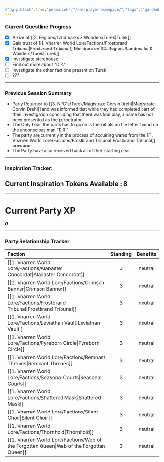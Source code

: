 ```yaml
---
{"dg-publish":true,"permalink":"/aaa-player-homepage/","tags":["gardenEntry"]}
---
```



### Current Questline Progress



- [x] Arrive at [[2. Regions/Landmarks & Wonders/Turek\|Turek]]
- [x] Gain trust of [[1. Vharren World Lore/Factions/Frostbrand Tribunal\|Frostbrand Tribunal]] Members on [[2. Regions/Landmarks & Wonders/Turek\|Turek]]
- [x] Investigate storehouse
- [ ] Find out more about "D.R."
- [ ] Investigate the other factions present on Turek
- [ ] ???

---
### Previous Session Summary

<div class="transclusion internal-embed is-loaded"><div class="markdown-embed">



- Party Returned to [[3. NPC's/Turek/Magistrate Corvin Drehl\|Magistrate Corvin Drehl]] and was informed that while they had completed part of their investigation concluding that there was foul play, a name has not been presented as the perpetrator. 
- The Only Lead the party has to go on is the initials on the letter found on the unconscious man "D.R."
- The party are currently in the process of acquiring wares from the [[1. Vharren World Lore/Factions/Frostbrand Tribunal\|Frostbrand Tribunal]] armourer
- The Party have also received back all of their starting gear

</div></div>


---
### Inspiration Tracker:
## Current Inspiration Tokens Available : 8

---



# Current Party XP
***0***

---




### Party Relationship Tracker


| Faction                        | Standing | Benefits |
| :----------------------------- | :------: | :------: |
| [[1. Vharren World Lore/Factions/Alabaster Concordat\|Alabaster Concordat]]        |    3     | neutral  |
| [[1. Vharren World Lore/Factions/Crimson Banner\|Crimson Banner]]             |    3     | neutral  |
| [[1. Vharren World Lore/Factions/Frostbrand Tribunal\|Frostbrand Tribunal]]        |    3     | neutral  |
| [[1. Vharren World Lore/Factions/Leviathan Vault\|Leviathan Vault]]            |    3     | neutral  |
| [[1. Vharren World Lore/Factions/Pyreborn Circle\|Pyreborn Circle]]            |    3     | neutral  |
| [[1. Vharren World Lore/Factions/Remnant Thrones\|Remnant Thrones]]            |    3     | neutral  |
| [[1. Vharren World Lore/Factions/Seasonal Courts\|Seasonal Courts]]            |    3     | neutral  |
| [[1. Vharren World Lore/Factions/Shattered Mask\|Shattered Mask]]             |    3     | neutral  |
| [[1. Vharren World Lore/Factions/Silent Choir\|Silent Choir]]               |    3     | neutral  |
| [[1. Vharren World Lore/Factions/Thornhold\|Thornhold]]                  |    3     | neutral  |
| [[1. Vharren World Lore/Factions/Web of the Forgotten Queen\|Web of the Forgotten Queen]] |    3     | neutral  |